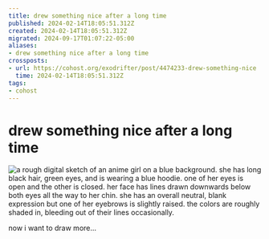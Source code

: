 ```yaml
---
title: drew something nice after a long time
published: 2024-02-14T18:05:51.312Z
created: 2024-02-14T18:05:51.312Z
migrated: 2024-09-17T01:07:22-05:00
aliases:
- drew something nice after a long time
crossposts:
- url: https://cohost.org/exodrifter/post/4474233-drew-something-nice
  time: 2024-02-14T18:05:51.312Z
tags:
- cohost
---
```


# drew something nice after a long time

![a rough digital sketch of an anime girl on a blue background. she has long black hair, green eyes, and is wearing a blue hoodie. one of her eyes is open and the other is closed. her face has lines drawn downwards below both eyes all the way to her chin. she has an overall neutral, blank expression but one of her eyebrows is slightly raised. the colors are roughly shaded in, bleeding out of their lines occasionally.](20240214180551-pressure-avatar.png)

now i want to draw more...
